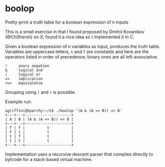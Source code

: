 # boolop
Pretty-print a truth table for a boolean expression of n inputs

This is a small exercise in that I found proposed by Dmitrii Kovanikov (@ChShersh) on X;
found it a nice idea so I implemented it in C.

Given a boolean expression of n variables as input, produces the truth table.
Variables are uppercase letters, `t` and `f` are constants and here are the operators
listed in order of precedence; binary ones are all left-associative.

```
!     unary negation
&     logical and
|     logical or
=>    implication
<=>   equivalence
```

Grouping using `(` and `)` is possible.

Example run:
```
agriffini@hparchy:~/x$ ./boolop '(A & (A => B)) => B'
+---+---+---------------------+
| A | B | (A & (A => B)) => B |
+---+---+---------------------+
| f | f |          t          |
| f | t |          t          |
| t | f |          t          |
| t | t |          t          |
+---+---+---------------------+
```

Implementation uses a recursive descent parser that compiles directly to bytcode for
a stack-based virtual machine.
